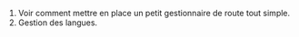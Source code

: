

1. Voir comment mettre en place un petit gestionnaire de route tout simple.
2. Gestion des langues.

